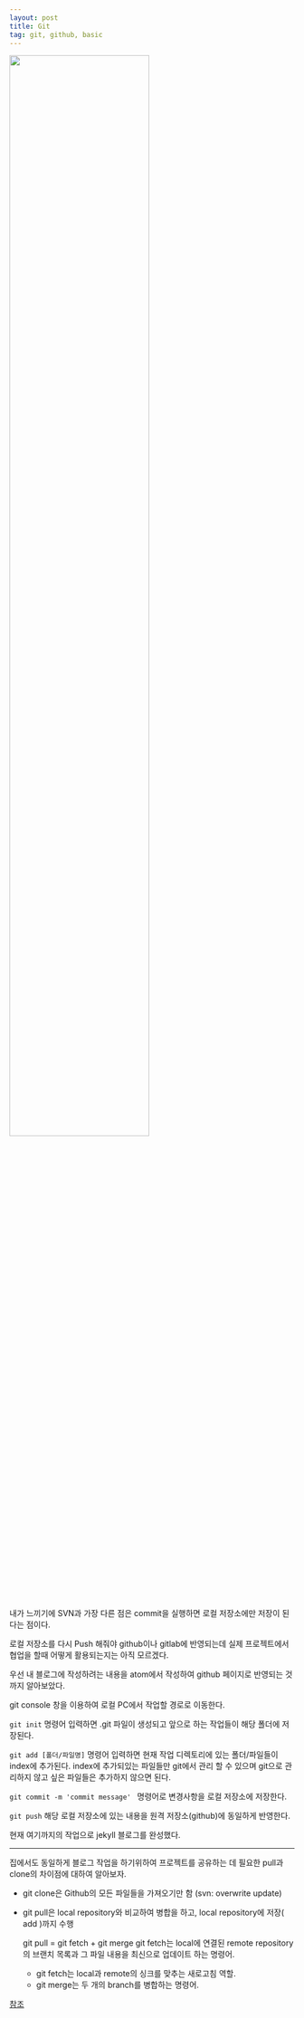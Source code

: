 ```yaml
---
layout: post
title: Git
tag: git, github, basic
---
```


<img src="https://t1.daumcdn.net/cfile/tistory/1509A1384F0F0E2511" width="70%" height="">

내가 느끼기에 SVN과 가장 다른 점은 commit을 실행하면 로컬 저장소에만 저장이 된다는 점이다.

로컬 저장소를 다시 Push 해줘야 github이나 gitlab에 반영되는데 실제 프로젝트에서 협업을 할때 어떻게 활용되는지는 아직 모르겠다.

우선 내 블로그에 작성하려는 내용을 atom에서 작성하여 github 페이지로 반영되는 것 까지 알아보았다.

git console 창을 이용하여 로컬 PC에서 작업할 경로로 이동한다.

`` git init `` 명령어 입력하면 .git 파일이 생성되고 앞으로 하는 작업들이 해당 폴더에 저장된다.

`` git add [폴더/파일명] `` 명령어 입력하면 현재 작업 디렉토리에 있는 폴더/파일들이 index에 추가된다.   index에 추가되있는 파일들만 git에서 관리 할 수 있으며 git으로 관리하지 않고 싶은 파일들은 추가하지 않으면 된다.

``git commit -m 'commit message' `` 명령어로 변경사항을 로컬 저장소에 저장한다.

`` git push `` 해당 로컬 저장소에 있는 내용을 원격 저장소(github)에 동일하게 반영한다.

현재 여기까지의 작업으로 jekyll 블로그를 완성했다.
- - - - -

집에서도 동일하게 블로그 작업을 하기위하여 프로젝트를 공유하는 데 필요한 pull과 clone의 차이점에 대하여 알아보자.

* git clone은 Github의 모든 파일들을 가져오기만 함 (svn: overwrite update)

* git pull은 local repository와 비교하여 병합을 하고, local repository에 저장( add )까지 수행

    git pull = git fetch + git merge
    git fetch는 local에 연결된 remote repository의 브랜치 목록과 그 파일 내용을 최신으로 업데이트 하는 명령어.

    * git fetch는 local과 remote의 싱크를 맞추는 새로고침 역할.
    * git merge는 두 개의 branch를 병합하는 명령어.
      

[참조](https://victorydntmd.tistory.com/category/Git/%EA%B0%9C%EB%85%90%EA%B3%BC%20%ED%99%9C%EC%9A%A9)

